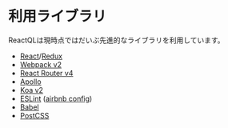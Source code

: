 # 利用ライブラリ

ReactQLは現時点ではだいぶ先進的なライブラリを利用しています。

- [React](https://facebook.github.io/react/)/[Redux](http://redux.js.org)
- [Webpack v2](https://webpack.js.org)
- [React Router v4](https://reacttraining.com/react-router/)
- [Apollo](http://www.apollodata.com)
- [Koa v2](http://koajs.com)
- [ESLint](http://eslint.org) ([airbnb config](https://github.com/airbnb/javascript))
- [Babel](https://babeljs.io)
- [PostCSS](https://github.com/postcss/postcss)
